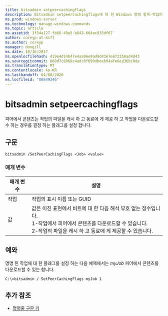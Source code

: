 ```yaml
---
title: bitsadmin setpeercachingflags
description: Bitsadmin setpeercachingflags에 대 한 Windows 명령 항목-작업의 파일을 캐시 하 고 동료에 게 제공할 수 있는지 여부와 작업에서 피어에서 콘텐츠를 다운로드할 수 있는지 여부를 결정 하는 플래그를 설정 합니다.
ms.prod: windows-server
ms.technology: manage-windows-commands
ms.topic: article
ms.assetid: 3f54a127-fb68-49a5-b843-664ec833df67
author: coreyp-at-msft
ms.author: coreyp
manager: dongill
ms.date: 10/16/2017
ms.openlocfilehash: d19e4d14b47e4aa96e9ad9d4367e872350ad4d43
ms.sourcegitcommit: b00d7c8968c4adc8f699dbee694afe6ed36bc9de
ms.translationtype: MT
ms.contentlocale: ko-KR
ms.lasthandoff: 04/08/2020
ms.locfileid: "80849246"
---
```

# <a name="bitsadmin-setpeercachingflags"></a>bitsadmin setpeercachingflags

피어에서 콘텐츠는 작업의 파일을 캐시 하 고 동료에 게 제공 하 고 작업을 다운로드할 수 하는 경우를 결정 하는 플래그를 설정 합니다.

## <a name="syntax"></a>구문

```
bitsadmin /SetPeerCachingFlags <Job> <value> 
```

### <a name="parameters"></a>매개 변수

|매개 변수|설명|
|---------|-----------|
|작업|작업의 표시 이름 또는 GUID|
|값|값은 이진 표현에서 비트에 대 한 다음 해석 부호 없는 정수입니다.</br>1-작업에서 피어에서 콘텐츠를 다운로드할 수 있습니다.</br>2-작업의 파일을 캐시 하 고 동료에 게 제공할 수 있습니다.|

## <a name="examples"></a><a name=BKMK_examples></a>예와

명명 된 작업에 대 한 플래그를 설정 하는 다음 예제에서는 *myJob* 피어에서 콘텐츠를 다운로드할 수 있는 합니다.
```
C:\>bitsadmin / SetPeerCachingFlags myJob 1 
```

## <a name="additional-references"></a>추가 참조

- [명령줄 구문 키](command-line-syntax-key.md)